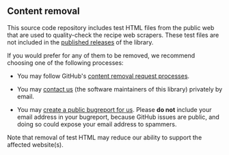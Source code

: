 Content removal
---------------

This source code repository includes test HTML files from the public web that are used to quality-check the recipe web scrapers.  These test files are not included in the [published releases](https://pypi.org/project/recipe-scrapers/) of the library.

If you would prefer for any of them to be removed, we recommend choosing one of the following processes:

  * You may follow GitHub's [content removal request processes](https://docs.github.com/en/site-policy/content-removal-policies/submitting-content-removal-requests).

  * You may [contact us](https://github.com/hhursev/recipe-scrapers/blob/6a6a9144c2be5ce299ce3805ea9344e34afadaca/pyproject.toml#L12-L14) (the software maintainers of this library) privately by email.

  * You may [create a public bugreport for us](https://github.com/hhursev/recipe-scrapers/issues/new).  Please **do not** include your email address in your bugreport, because GitHub issues are public, and doing so could expose your email address to spammers.

Note that removal of test HTML may reduce our ability to support the affected website(s).
